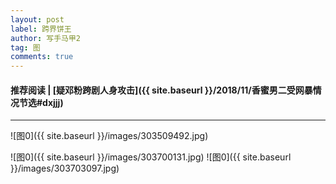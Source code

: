 ```yaml
---
layout: post
label: 跨界饼王
author: 写手马甲2
tag: 图
comments: true
---
```


#### 推荐阅读 \| [疑邓粉跨剧人身攻击]({{ site.baseurl }}/2018/11/香蜜男二受网暴情况节选#dxjjj)

---


![图0]({{ site.baseurl }}/images/303509492.jpg)

![图0]({{ site.baseurl }}/images/303700131.jpg)
![图0]({{ site.baseurl }}/images/303703097.jpg)
